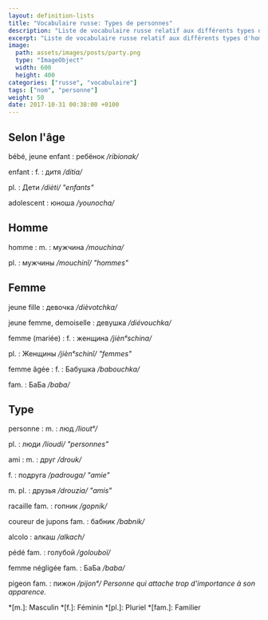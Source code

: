 ```yaml
---
layout: definition-lists
title: "Vocabulaire russe: Types de personnes"
description: "Liste de vocabulaire russe relatif aux différents types d'homme et à la famille."
excerpt: "Liste de vocabulaire russe relatif aux différents types d'homme et à la famille."
image:
  path: assets/images/posts/party.png
  type: "ImageObject"
  width: 600
  height: 400
categories: ["russe", "vocabulaire"]
tags: ["nom", "personne"]
weight: 50
date: 2017-10-31 00:38:00 +0100
---
```


## Selon l'âge

bébé, jeune enfant
: ребёнок
*/ribionak/*

enfant
: f.
  : дитя
  */ditia/*

  pl.
  : Дети
  */dièti/ "enfants"*

adolescent
: юноша
*/younocha/*


## Homme

homme
: m.
  : мужчина
  */mouchina/*

  pl.
  : мужчины
  */mouchinî/ "hommes"*


## Femme

jeune fille
: девочка
*/dièvotchka/*

jeune femme, demoiselle
: девушка
*/diévouchka/*

femme (mariée)
: f.
  : женщина
  */jiènᵉschina/*

  pl.
  : Женщины
  */jiènᵉschinî/ "femmes"*

femme âgée
: f.
  : Бабушка
  */babouchka/*

  fam.
  : БаБа
  */baba/*


## Type

personne
: m.
  : люд
  */lioutᵉ/*

  pl.
  : люди
  */lioudi/ "personnes"*

ami
: m.
  : друг
  */drouk/*

  f.
  : подруга
  */padrouga/ "amie"*

  m. pl.
  : друзья
  */drouzia/ "amis"*

racaille fam.
: гопник
*/gopnik/*

coureur de jupons fam.
: бабник
*/babnik/*

alcolo
: алкаш
*/аlkach/*

pédé fam.
: голубой
*/golouboï/*

femme négligée fam.
: БаБа
*/baba/*

pigeon fam.
: пижон
*/pijonᵉ/ Personne qui attache trop d'importance à son apparence.*


*[m.]: Masculin
*[f.]: Féminin
*[pl.]: Pluriel
*[fam.]: Familier
